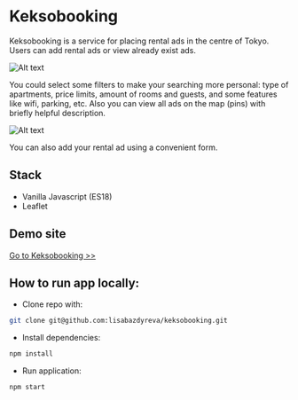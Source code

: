 # Keksobooking

Keksobooking is a service for placing rental ads in the centre of Tokyo. Users can add rental ads or view already exist ads. 

![Alt text](https://github.com/lisabazdyreva/keksobooking/blob/master/.github/workflows/keksobooking-map.png "Keksobookig map with ads and filters")

You could select some filters to make your searching more personal: 
type of apartments, price limits, amount of rooms and guests, and some features like wifi, parking, etc. Also you can view all ads on the map (pins) with briefly helpful description.

![Alt text](https://github.com/lisabazdyreva/keksobooking/blob/master/.github/workflows/keksobooking-form.png "Keksobookig form add rental ad")

You can also add your rental ad using a convenient form.

## Stack

- Vanilla Javascript (ES18)
- Leaflet


## Demo site

[Go to Keksobooking >>](https://lisabazdyreva.github.io/keksobooking/)


## How to run app locally:



- Clone repo with:
```bash
git clone git@github.com:lisabazdyreva/keksobooking.git
```

- Install dependencies:

```bash
npm install
```

- Run application:
```bash
npm start
```
